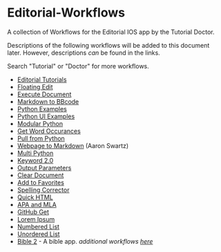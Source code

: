# Editorial-Workflows
A collection of Workflows for the Editorial IOS app by the Tutorial Doctor.

Descriptions of the following workflows will be added to this document later. However, descriptions *can* be found in the links.

Search "Tutorial" or "Doctor" for more workflows.

- [Editorial Tutorials](http://www.editorial-workflows.com/workflow/5859804404776960/PM_C8vZwlz4)
- [Floating Edit](http://www.editorial-workflows.com/workflow/5770788456103936/-PFBX7hKlBw)
- [Execute Document](http://www.editorial-workflows.com/workflow/5249660746727424/c2P2aGjejaU)
- [Markdown to BBcode](http://www.editorial-workflows.com/workflow/5315836059320320/YGssYabqEYU)
- [Python Examples](http://www.editorial-workflows.com/workflow/5898713587253248/eZ7XRZqHdVE)
- [Python UI Examples](http://www.editorial-workflows.com/workflow/5858898837766144/0v1-GD4kr80)
- [Modular Python](http://www.editorial-workflows.com/workflow/5284439445733376/azjk271i9uw)
- [Get Word Occurances](http://www.editorial-workflows.com/workflow/4931186304483328/iRgr1iUQsp8)
- [Pull from Python](http://www.editorial-workflows.com/workflow/6619515399962624/mm8VT2uyIWM)
- [Webpage to Markdown](http://editorial-app.appspot.com/workflow/5853676023316480/fM1Ff_dYwQg) (Aaron Swartz)
- [Multi Python](http://www.editorial-workflows.com/workflow/5902748843245568/njj7ceBibXc)
- [Keyword 2.0](http://www.editorial-workflows.com/workflow/5285104091922432/A-C6zjLS1bI)
- [Output Parameters](http://www.editorial-workflows.com/workflow/5820652556648448/lDDZ2qMlBFA)
- [Clear Document](http://www.editorial-workflows.com/workflow/5885712721248256/QERuvOeV4I0)
- [Add to Favorites](http://www.editorial-workflows.com/workflow/5885606018154496/pWR9ed7vcZs)
- [Spelling Corrector](http://www.editorial-workflows.com/workflow/5812487421165568/sc99cjBTVSk)
- [Quick HTML](http://www.editorial-workflows.com/workflow/5812610700148736/kNmUUeBD5IA)
- [APA and MLA](http://www.editorial-workflows.com/workflow/5802823878967296/pD7s8VMUoRY)
- [GitHub Get](http://www.editorial-workflows.com/workflow/5825287698776064/0yCN6R61LAQ)
- [Lorem Ipsum](http://www.editorial-workflows.com/workflow/5856384604176384/ugZuiYIDlI8)
- [Numbered List](http://www.editorial-workflows.com/workflow/5865626031620096/ocI1ImEQi4E)
- [Unordered List](http://www.editorial-workflows.com/workflow/5789471966494720/D7Gj0iThOT8)
- [Bible 2](http://www.editorial-workflows.com/workflow/5886269255057408/gB6JnYgZBNw) - A bible app.
*additional workflows [here](https://github.com/TutorialDoctor/Editorial-Workflows/blob/master/must_have_workflows.md)*

